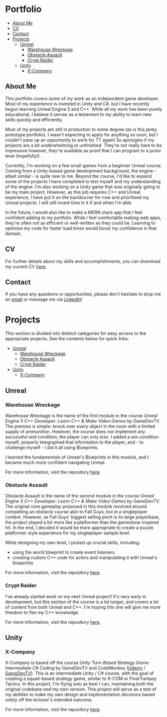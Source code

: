 # Portfolio
- [About Me](#about-me)
- [CV](#cv)
- [Contact](#contact)
- [Projects](#projects)
  - [Unreal](#unreal)
    - [Warehouse Wreckage](#warehouse-wreckage)
    - [Obstacle Assault](#obstacle-assault)
    - [Crypt Raider](#crypt-raider)
  - [Unity](#unity)
    - [X-Company](#x-company)

## About Me
This portfolio covers some of my work as an independent game developer. Most of my experience is invested in Unity and C#, but I have recently begun learning Unreal Engine 5 and C++. While all my work has been purely educational, I believe it serves as a testament to my ability to learn new skills quickly and efficiently.

Most of my projects are still in production to some degree (as is this janky prototype portfolio). I wasn't expecting to apply for anything so soon, but I couldn't pass up an opportunity to work for TT again! So apologies if my projects are a bit underwhelming or unfinished. They're not really here to be impressive however, they're available as proof that I can program to a junior level (hopefully!).

Currently, I'm working on a few small games from a beginner Unreal course. Coming from a Unity-based game development background, the engine - albeit similar - is quite new to me. Beyond the course, I'd like to expand some of the projects I have completed to test myself and my understanding of the engine. I'm also working on a Unity game that was originally going to be my main project. However, as this job requires C++ and Unreal experience, I have put it on the backburner for now and prioritised my Unreal projects. I will still invest time in it if and when I'm able.

In the future, I would also like to make a MERN stack app that I feel confident adding to my portfolio. While I feel comfortable making web apps, they're often not as efficient or well-written as they could be. Learning to optimise my code for faster load times would boost my confidence in that domain.

## CV
For further details about my skills and accomplishments, you can download my current CV [here](https://drive.google.com/file/d/17w8p383RRef7Sy0Uox692pjb2kE7wV5q/view?usp=sharing).

## Contact
If you have any questions or opportunities, please don't hesitate to drop me an [email](xaqatkins@virginmedia.com) or message me via [LinkedIn](https://www.linkedin.com/in/xaqatkins/)!

# Projects
This section is divided into distinct categories for easy access to the appropriate projects. See the contents below for quick links:

- [Unreal](#unreal)
  - [Warehouse Wreckage](#warehouse-wreckage)
  - [Obstacle Assault](#obstacle-assault)
  - [Crypt Raider](#crypt-raider)
- [Unity](#unity)
  - [X-Company](#x-company)

## Unreal
### Warehouse Wreckage
Warehouse Wreckage is the name of the first module in the course _Unreal Engine 5 C++ Developer: Learn C++ & Make Video Games_ by GameDevTV. The premise is simple: knock over every object in the room with a limited supply of ammunition. However, the course does not implement any successful end condition; the player can only _lose_. I added a win condition myself, properly telegraphed that information to the player, and - to challenge myself - I did it all using Blueprints.

I learned the fundamentals of Unreal's Blueprints in this module, and I became much more confident navigating Unreal.

For more information, visit the repository [here](https://github.com/Xakaiczar/ProjectWarehouseWreckage).

### Obstacle Assault
Obstacle Assault is the name of the second module in the course _Unreal Engine 5 C++ Developer: Learn C++ & Make Video Games_ by GameDevTV. The original core gameplay proposed in this module revolved around completing an obstacle course akin to Fall Guys, but in a singleplayer context. However, as Fall Guys' biggest selling point is its large playerbase, the project played a bit more like a platformer than the gameshow-inspired hit. In the end, I decided it would be more appropriate to create a puzzle platformer style experience for my singleplayer sample level.

While designing my own level, I picked up crucial skills, including:

- using the world blueprint to create event listeners
- creating custom C++ code for actors and manipulating it with Unreal's blueprints

For more information, visit the repository [here](https://github.com/Xakaiczar/ProjectObstacleAssault).

### Crypt Raider
I've already started work on my next Unreal project! It's very early in development, but this section of the course is a lot longer, and covers a lot of content from both Unreal and C++. I'm hoping this one will give me more freedom to flex my C++ knowledge.

For more information, visit the repository [here](https://github.com/Xakaiczar/ProjectCryptRaider).

## Unity
### X-Company
X-Company is based off the course _Unity Turn-Based Strategy Game: Intermediate C# Coding_ by GameDevTV and CodeMonkey ([Udemy](https://www.udemy.com/course/unity-turn-based-strategy/) / [GameDevTV](https://www.gamedev.tv/p/unity-turn-based-strategy/)). This is an intermediate Unity / C# course, with the goal of creating a squad-based strategy game, similar to X-COM or Final Fantasy Tactics. In this project, I'm flying solo as best I can, maintaining both the original codebase _and_ my own version. This project will serve as a test of my abilities to make my own design and implementation decisions based solely off the lecturer's intended outcome.

For more information, visit the repository [here](https://github.com/Xakaiczar/ProjectXCompany).
